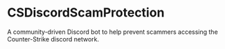 # CSDiscordScamProtection
A community-driven Discord bot to help prevent scammers accessing the Counter-Strike discord network.
